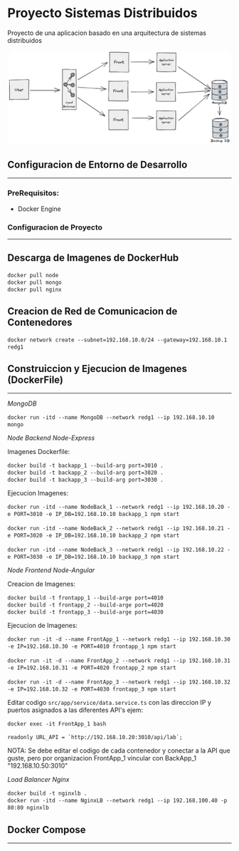 # Proyecto Sistemas Distribuidos

Proyecto de una aplicacion basado en una arquitectura de sistemas distribuidos

  <a href="url"><img src="./images/arquitectura.png" style="border-radius:20px"></a>

## Configuracion de Entorno de Desarrollo
---

### PreRequisitos:

- Docker Engine

### Configuracion de Proyecto
---

## Descarga de Imagenes de DockerHub

```
docker pull node
docker pull mongo
docker pull nginx
```

## Creacion de Red de Comunicacion de Contenedores

```
docker network create --subnet=192.168.10.0/24 --gateway=192.168.10.1 redg1
```

## Construiccion y Ejecucion de Imagenes (DockerFile)
---

*MongoDB*

```
docker run -itd --name MongoDB --network redg1 --ip 192.168.10.10 mongo
```

*Node Backend Node-Express* 

Imagenes Dockerfile:

```
docker build -t backapp_1 --build-arg port=3010 .
docker build -t backapp_2 --build-arg port=3020 .
docker build -t backapp_3 --build-arg port=3030 .
```

Ejecucion Imagenes:
```
docker run -itd --name NodeBack_1 --network redg1 --ip 192.168.10.20 -e PORT=3010 -e IP_DB=192.168.10.10 backapp_1 npm start

docker run -itd --name NodeBack_2 --network redg1 --ip 192.168.10.21 -e PORT=3020 -e IP_DB=192.168.10.10 backapp_2 npm start

docker run -itd --name NodeBack_3 --network redg1 --ip 192.168.10.22 -e PORT=3030 -e IP_DB=192.168.10.10 backapp_3 npm start
```

*Node Frontend Node-Angular*

Creacion de Imagenes:
```
docker build -t frontapp_1 --build-arge port=4010
docker build -t frontapp_2 --build-arge port=4020
docker build -t frontapp_3 --build-arge port=4030
```

Ejecucion de Imagenes:
```
docker run -it -d --name FrontApp_1 --network redg1 --ip 192.168.10.30 -e IP=192.168.10.30 -e PORT=4010 frontapp_1 npm start

docker run -it -d --name FrontApp_2 --network redg1 --ip 192.168.10.31 -e IP=192.168.10.31 -e PORT=4020 frontapp_2 npm start

docker run -it -d --name FrontApp_3 --network redg1 --ip 192.168.10.32 -e IP=192.168.10.32 -e PORT=4030 frontapp_3 npm start
```

Editar codigo `src/app/service/data.service.ts` con las direccion IP y puertos asignados a las diferentes API's ejem:
```
docker exec -it FrontApp_1 bash
```

```
readonly URL_API = `http://192.168.10.20:3010/api/lab`;
```

NOTA: Se debe editar el codigo de cada contenedor y conectar a la API que guste, pero por organizacion FrontApp_1 vincular con BackApp_1 "192.168.10.50:3010"

*Load Balancer Nginx*

```
docker build -t nginxlb .
docker run -itd --name NginxLB --network redg1 --ip 192.168.100.40 -p 80:80 nginxlb
```

## Docker Compose
---

<!-- **Configuracion Backend API**
---

Modo de interaccion shell del contenedor

```
docker exec -it NodeBack bash
```

Ejecucion de aplicacion Node en el contenedor

```
cd /home/node
npm install -f
npm run dev
``` -->

<!-- **Configuracion Frontend USER**
---

Modo de interaccion shell del contenedor

```
docker exec -it NodeFront bash
```

Ejecucion de aplicacion Node en el contenedor

```
cd /home/node
npm install -f
npm install -g @angular/cli@14.0.0
ng serve --host 192.168.100.30 --port 4200 --disable-host-check
```

**Configuracion Load Balancer Nginx**
---

```
cd /etc/nginx
nano nginx.conf
```
```
user nginx;
worker_processes auto;

error_log /var/log/nginx/error_log notice;
pid /var/run/nginx.pid;

events {
    worker_processes 1024;
}

http {
    include /etc/nginx/mime.type;
    default_type application/octet-stream;

    log_format main '$remote_addr - $remote_user [$time_local] "$requuest" '
                    '$status $body_bytes_sent "$http_referer" '
                    '"$http_user_agent" "$http_x_forwared_for';

    access_log /var/log/nginx/access_log main;

    sendfile        on;

    keepalive_timeout   65;

    upstream services {
        server 192.168.100.30:4200;
        server 192.168.100.31:4200;
        server 192.168.100.32:4200;
    }

    server {
        location / {
            proxy_pass http://services;
        }
    }
}
```
```
docker restart NginxLB
``` -->

